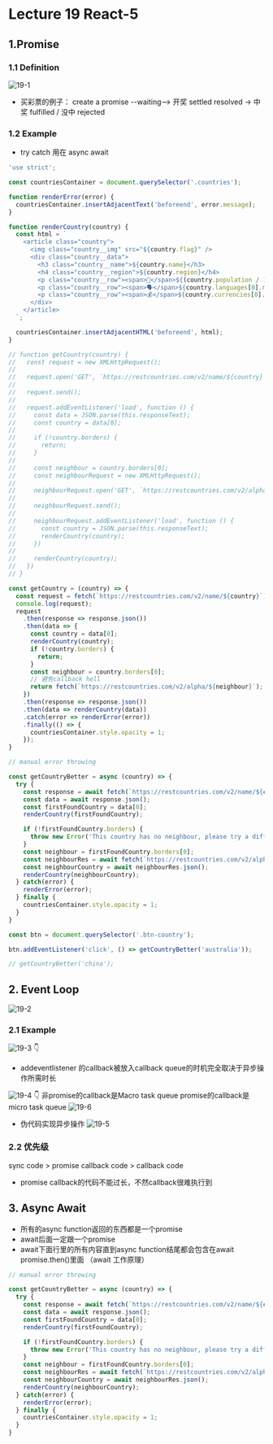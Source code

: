 # Lecture 19 React-5
## 1.Promise
### 1.1 Definition
 ![19-1](./img/lecture19-1.jpg)
 - 买彩票的例子：
 create a promise --waiting--> 开奖 settled resolved -> 中奖 fulfilled / 没中 rejected

 ### 1.2 Example
 - try catch 用在 async await
```js
'use strict';

const countriesContainer = document.querySelector('.countries');

function renderError(error) {
  countriesContainer.insertAdjacentText('beforeend', error.message);
}

function renderCountry(country) {
  const html = `
    <article class="country">
      <img class="country__img" src="${country.flag}" />
      <div class="country__data">
        <h3 class="country__name">${country.name}</h3>
        <h4 class="country__region">${country.region}</h4>
        <p class="country__row"><span>👫</span>${(country.population / 1000000).toFixed(1) + ' M'}</p>
        <p class="country__row"><span>🗣️</span>${country.languages[0].name}</p>
        <p class="country__row"><span>💰</span>${country.currencies[0].name}</p>
      </div>
    </article>
  `;

  countriesContainer.insertAdjacentHTML('beforeend', html);
}

// function getCountry(country) {
//   const request = new XMLHttpRequest();
//
//   request.open('GET', `https://restcountries.com/v2/name/${country}`);
//
//   request.send();
//
//   request.addEventListener('load', function () {
//     const data = JSON.parse(this.responseText);
//     const country = data[0];
//
//     if (!country.borders) {
//       return;
//     }
//
//     const neighbour = country.borders[0];
//     const neighbourRequest = new XMLHttpRequest();
//
//     neighbourRequest.open('GET', `https://restcountries.com/v2/alpha/${neighbour}`);
//
//     neighbourRequest.send();
//
//     neighbourRequest.addEventListener('load', function () {
//       const country = JSON.parse(this.responseText);
//       renderCountry(country);
//     })
//
//     renderCountry(country);
//   })
// }

const getCountry = (country) => {
  const request = fetch(`https://restcountries.com/v2/name/${country}`);
  console.log(request);
  request
    .then(response => response.json())
    .then(data => {
      const country = data[0];
      renderCountry(country);
      if (!country.borders) {
        return;
      }
      const neighbour = country.borders[0];
      // 避免callback hell
      return fetch(`https://restcountries.com/v2/alpha/${neighbour}`);
    })
    .then(response => response.json())
    .then(data => renderCountry(data))
    .catch(error => renderError(error))
    .finally(() => {
      countriesContainer.style.opacity = 1;
    });
}

// manual error throwing

const getCountryBetter = async (country) => {
  try {
    const response = await fetch(`https://restcountries.com/v2/name/${country}`);
    const data = await response.json();
    const firstFoundCountry = data[0];
    renderCountry(firstFoundCountry);

    if (!firstFoundCountry.borders) {
      throw new Error('This country has no neighbour, please try a different one.');
    }
    const neighbour = firstFoundCountry.borders[0];
    const neighbourRes = await fetch(`https://restcountries.com/v2/alpha/${neighbour}`);
    const neighbourCountry = await neighbourRes.json();
    renderCountry(neighbourCountry);
  } catch(error) {
    renderError(error);
  } finally {
    countriesContainer.style.opacity = 1;
  }
}

const btn = document.querySelector('.btn-country');

btn.addEventListener('click', () => getCountryBetter('australia'));

// getCountryBetter('china');
```

## 2. Event Loop
 ![19-2](./img/lecture19-2.jpg)
 ### 2.1 Example
 
  ![19-3](./img/lecture19-3.jpg)
    👇
  - addeventlistener 的callback被放入callback queue的时机完全取决于异步操作所需时长
  
  ![19-4](./img/lecture19-4.jpg)
    👇
  非promise的callback是Macro task queue
  promise的callback是micro task queue
  ![19-6](./img/lecture19-6.jpg)
  - 伪代码实现异步操作
  ![19-5](./img/lecture19-5.jpg)
  ### 2.2 优先级
  sync code > promise callback code > callback code
  - promise callback的代码不能过长，不然callback很难执行到
## 3. Async Await
- 所有的async function返回的东西都是一个promise
- await后面一定跟一个promise
- await下面行里的所有内容直到async function结尾都会包含在await promise.then()里面 （await 工作原理）
```js
// manual error throwing

const getCountryBetter = async (country) => {
  try {
    const response = await fetch(`https://restcountries.com/v2/name/${country}`);
    const data = await response.json();
    const firstFoundCountry = data[0];
    renderCountry(firstFoundCountry);

    if (!firstFoundCountry.borders) {
      throw new Error('This country has no neighbour, please try a different one.');
    }
    const neighbour = firstFoundCountry.borders[0];
    const neighbourRes = await fetch(`https://restcountries.com/v2/alpha/${neighbour}`);
    const neighbourCountry = await neighbourRes.json();
    renderCountry(neighbourCountry);
  } catch(error) {
    renderError(error);
  } finally {
    countriesContainer.style.opacity = 1;
  }
}

```
